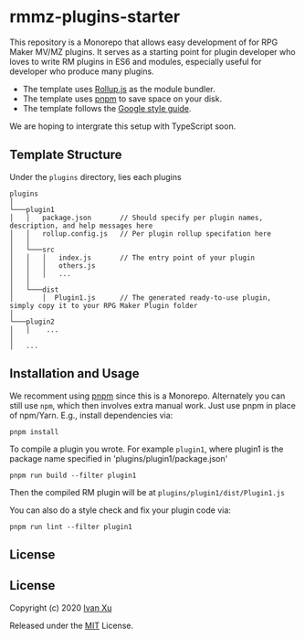 # rmmz-plugins-starter

This repository is a Monorepo that allows easy development of for RPG Maker MV/MZ plugins.
It serves as a starting point for plugin developer who loves to write RM plugins in ES6 and modules, 
especially useful for developer who produce many plugins. 


- The template uses [Rollup.js](https://github.com/rollup/rollup) as the module bundler. 
- The template uses [pnpm](https://github.com/pnpm/pnpm) to save space on your disk. 
- The template follows the [Google style guide](https://google.github.io/styleguide/jsguide.html). 

We are hoping to intergrate this setup with TypeScript soon.

## Template Structure

Under the `plugins` directory, lies each plugins

```
plugins
│
└───plugin1
│   │   package.json       // Should specify per plugin names, description, and help messages here
│   │   rollup.config.js   // Per plugin rollup specifation here
│   │
│   └───src
│   │   │   index.js       // The entry point of your plugin
│   │   │   others.js
│   │   │   ...
│   │   
│   └───dist
│       │  Plugin1.js      // The generated ready-to-use plugin, simply copy it to your RPG Maker Plugin folder
│
└───plugin2
│   │    ...
│   
│   ...
```


## Installation and Usage

We recomment using [pnpm](https://github.com/pnpm/pnpm) since this is a Monorepo. 
Alternately you can still use `npm`, which then involves extra manual work. 
Just use pnpm in place of npm/Yarn. E.g., install dependencies via:

```
pnpm install
```

To compile a plugin you wrote. For example `plugin1`, 
where plugin1 is the package name specified in 'plugins/plugin1/package.json'

```
pnpm run build --filter plugin1
```

Then the compiled RM plugin will be at `plugins/plugin1/dist/Plugin1.js`

You can also do a style check and fix your plugin code via:

```
pnpm run lint --filter plugin1
```

## License

## License

Copyright (c) 2020 [Ivan Xu](https://github.com/xuyanwen2012)

Released under the [MIT](https://github.com/xuyanwen2012/rmmz-plugins-starter/blob/master/LICENSE) License.


